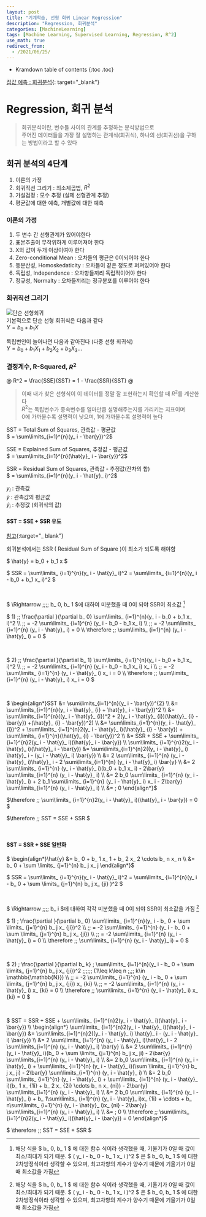 ```yaml
---
layout: post
title: "기계학습, 선형 회귀 Linear Regression"
description: "Regression, 회귀분석"
categories: [MachineLearning]
tags: [Machine Learning, Supervised Learning, Regression, R^2]
use_math: true
redirect_from:
  - /2021/06/25/
---
```


* Kramdown table of contents
{:toc .toc}

[집값 예측 : 회귀분석](https://www.kaggle.com/s1hyeon/house-price-regression/edit "캐글, House Price Predict"){: target="_blank"}    


# Regression, 회귀 분석    
> 회귀분석이란, 변수들 사이의 관계를 추정하는 분석방법으로    
> 주어진 데이터들을 가장 잘 설명하는 관계식(회귀식), 하나의 선(회귀선)을 구하는 방법이라고 할 수 있다


## 회귀 분석의 4단계
1. 이론의 가정    
2. 회귀직선 그리기 : 최소제곱법, $R^2$    
3. 가설검정 : 모수 추정 (실제 선형관계 추정)    
4. 평균값에 대한 예측, 개별값에 대한 예측    


### 이론의 가정    
1. 두 변수 간 선형관계가 있어야한다
2. 표본추출이 무작위하게 이루어져야 한다
3. X의 값이 두개 이상이여야 한다
4. Zero-conditional Mean : 오차들의 평균은 0이되어야 한다
5. 등분산성, Homoskedaticity : 오차들이 같은 정도로 퍼져있어야 한다
6. 독립성, Independence : 오차항들끼리 독립적이어야 한다
7. 정규성, Normalty : 오차들끼리는 정규분포를 이루어야 한다


### 회귀직선 그리기

![단순 선형회귀](https://img1.daumcdn.net/thumb/R720x0.q80/?scode=mtistory2&fname=http%3A%2F%2Fcfile7.uf.tistory.com%2Fimage%2F997E924F5CDBC1A6283C93)    
기본적으로 단순 선형 회귀식은 다음과 같다    
$Y = b_{0} + b_{1}X$       

독립변인이 늘어나면 다음과 같아진다 (다중 선형 회귀식)    
$Y = b_{0} + b_{1}X_{1} + b_{2}X_{2} + b_{3}X_{3} ...$    

### 결정계수, R-Squared, $R^2$    

@ R^2 = \frac{SSE}{SST} = 1 - \frac{SSR}{SST} @    

> 이때 내가 찾은 선형식이 이 데이터를 정말 잘 표현하는지 확인할 때 $R^2$를 계산한다    
> $R^2$는 독립변수가 종속변수를 얼마만큼 설명해주는지를 가리키는 지표이며    
> 0에 가까울수록 설명력이 낮으며, 1에 가까울수록 설명력이 높다       
     
     
SST = Total Sum of Squares, 관측값 - 평균값     
$ = \sum\limits_{i=1}^{n}(y_ i - \bar{y})^2$    
    
SSE = Explained Sum of Squares, 추정값 - 평균값   
$ = \sum\limits_{i=1}^{n}(\hat{y}_ i - \bar{y})^2$    
    
SSR = Residual Sum of Squares, 관측값 - 추정값(잔차의 합)    
$ = \sum\limits_{i=1}^{n}(y_ i - \hat{y}_ i)^2$    
    
$y_ i$ : 관측값  
$\bar{y}$ : 관측값의 평균값  
$\hat{y}_ i$ : 추정값 (회귀식의 값)  

#### SST = SSE + SSR 유도      

[참고](https://datalabbit.tistory.com/51){:target="_ blank"} <br/>   

회귀분석에서는 SSR ( Residual Sum of Square )이 최소가 되도록 해야함    

$ \hat{y} = b_0 + b_1 x $

$ SSR = \sum\limits_ {i=1}^{n}(y_ i - \hat{y}_ i)^2 = \sum\limits_ {i=1}^{n}(y_ i - b_0 + b_1 x_ i)^2 $

<br/>

$ \Rightarrow \;\;\;\; b_ 0, b_ 1 $에 대하여 미분했을 때 0이 되야 SSR이 최소값 [^1]    

$ 1) \;\; \frac{\partial }{\partial b_ 0} \sum\limits_ {i=1}^{n}(y_ i - b_0 + b_1 x_ i)^2 \\\ 
\;\; = -2 \sum\limits_ {i=1}^{n} (y_ i - b_0 - b_1 x_ i) \\\ 
\;\; = -2 \sum\limits_ {i=1}^{n} (y_ i - \hat{y}_ i) = 0 \\\ 
\therefore \;\; \sum\limits_ {i=1}^{n} (y_ i - \hat{y}_ i) = 0 $ 
  
<br/>
  
$ 2) \;\; \frac{\partial }{\partial b_ 1} \sum\limits_ {i=1}^{n}(y_ i - b_0 + b_1 x_ i)^2 \\\ 
\;\; = -2 \sum\limits_ {i=1}^{n} (y_ i - b_0 - b_1 x_ i) x_ i  \\\ 
\;\; = -2 \sum\limits_ {i=1}^{n} (y_ i - \hat{y}_ i) x_ i = 0 \\\ 
\therefore \;\; \sum\limits_ {i=1}^{n} (y_ i - \hat{y}_ i) x_ i = 0 $     

<br/>

$ \begin{align\*}SST &= \sum\limits_{i=1}^{n}(y_ i - \bar{y})^{2} \\\ 
&= \sum\limits_{i=1}^{n}(y_ i - \hat{y}_ {i} + \hat{y}_ i - \bar{y})^2 \\\ 
&= \sum\limits_{i=1}^{n}((y_ i - \hat{y}_ {i})^2 + 2(y_ i - \hat{y}_ {i})(\hat{y}_ {i} - \bar{y}) +(\hat{y}_ {i} - \bar{y})^2) \\\ 
&= \sum\limits_{i=1}^{n}(y_ i - \hat{y}_ {i})^2  +  \sum\limits_ {i=1}^{n}2(y_ i - \hat{y}_ i)(\hat{y}_ {i} - \bar{y})  +  \sum\limits_ {i=1}^{n}(\hat{y}_ {i} - \bar{y})^2 \\\ 
&= SSR + SSE + \sum\limits_ {i=1}^{n}2(y_ i - \hat{y}_ i)(\hat{y}_ i - \bar{y}) \\\ 
\sum\limits_ {i=1}^{n}2(y_ i - \hat{y}_ i)(\hat{y}_ i - \bar{y}) &= \sum\limits_{i=1}^{n}2((y_ i - \hat{y}_ i) \hat{y}_ i - (y_ i - \hat{y}_ i) \bar{y}) \\\ 
&= 2 \sum\limits_ {i=1}^{n} (y_ i - \hat{y}_ i)\hat{y}_ i - 2 \sum\limits_{i=1}^{n} (y_ i - \hat{y}_ i) \bar{y} \\\ 
&= 2 \sum\limits_ {i=1}^{n} (y_ i - \hat{y}_ i)(b_0 + b_1 x_ i) - 2\bar{y} \sum\limits_{i=1}^{n} (y_ i - \hat{y}_ i) \\\ 
&= 2 b_0 \sum\limits_ {i=1}^{n} (y_ i - \hat{y}_ i) + 2 b_1 \sum\limits_ {i=1}^{n} (y_ i - \hat{y}_ i) x_ i - 2\bar{y} \sum\limits_{i=1}^{n} (y_ i - \hat{y}_ i) \\\ 
&= \; 0 \end{align\*}$

$\therefore \;\; \sum\limits_ {i=1}^{n}2(y_ i - \hat{y}_ i)(\hat{y}_ i - \bar{y}) = 0 $

$\therefore \;\; SST = SSE + SSR $

<br/>

#### SST = SSR + SSE 일반화     

$ \begin{align\*}\hat{y} &= b_ 0 + b_ 1 x_ 1 + b_ 2 x_ 2 \cdots b_ n x_ n \\\ 
&= b_ 0 + \sum \limits_ {j=1}^{n} b_ j x_ j \end{align\*}$

$ SSR = \sum\limits_ {i=1}^{n}(y_ i - \hat{y}_ i)^2 = \sum\limits_ {i=1}^{n}(y_ i - b_ 0 + \sum \limits_ {j=1}^{n} b_ j x_ {ji} )^2 $

<br/>

$ \Rightarrow \;\;\;\; b_ i $에 대하여 각각 미분했을 때 0이 되야 SSR이 최소값을 가짐 [^1]     

$ 1) \; \frac{\partial }{\partial b_ 0} \sum\limits_ {i=1}^{n}(y_ i - b_ 0 + \sum \limits_ {j=1}^{n} b_ j x_ {ji})^2 \\\ 
\;\; = -2 \sum\limits_ {i=1}^{n} (y_ i - b_ 0 + \sum \limits_ {j=1}^{n} b_ j x_ {ji})  \\\ 
\;\; = -2 \sum\limits_ {i=1}^{n} (y_ i - \hat{y}_ i) = 0 \\\ 
\therefore \;\; \sum\limits_ {i=1}^{n} (y_ i - \hat{y}_ i) = 0 $

<br/>

$ 2) \; \frac{\partial }{\partial b_ k} \; \sum\limits_ {i=1}^{n}(y_ i - b_ 0 + \sum \limits_ {j=1}^{n} b_ j x_ {ji})^2  \;\;\;\;\;\; (1\leq k\leq n \;,\;\; k\in \mathbb{\mathbb{N}}) \\\ 
\;\; = -2 \sum\limits_ {i=1}^{n} (y_ i - b_ 0 + \sum \limits_ {j=1}^{n} b_ j x_ {ji}) x_ {ki} \\\ 
\;\; = -2 \sum\limits_ {i=1}^{n} (y_ i - \hat{y}_ i) x_ {ki} = 0 \\\ 
\therefore \;\; \sum\limits_ {i=1}^{n} (y_ i - \hat{y}_ i) x_ {ki} = 0 $

<br/>

$ SST = SSR + SSE + \sum\limits_ {i=1}^{n}2(y_ i - \hat{y}_ i)(\hat{y}_ i - \bar{y}) \\\ 
\begin{align\*}
\sum\limits_ {i=1}^{n}2(y_ i - \hat{y}_ i)(\hat{y}_ i - \bar{y}) &= \sum\limits_{i=1}^{n}2((y_ i - \hat{y}_ i) \hat{y}_ i - (y_ i - \hat{y}_ i) \bar{y}) \\\ 
&= 2 \sum\limits_ {i=1}^{n} (y_ i - \hat{y}_ i)\hat{y}_ i - 2 \sum\limits_{i=1}^{n} (y_ i - \hat{y}_ i) \bar{y} \\\ 
&= 2 \sum\limits_ {i=1}^{n} (y_ i - \hat{y}_ i)(b_ 0 + \sum \limits_ {j=1}^{n} b_ j x_ ji) - 2\bar{y} \sum\limits_{i=1}^{n} (y_ i - \hat{y}_ i) \\\ 
&= 2 b_0 \sum\limits_ {i=1}^{n} (y_ i - \hat{y}_ i) + \sum\limits_ {i=1}^{n} (y_ i - \hat{y}_ i)(\sum \limits_ {j=1}^{n} b_ j x_ ji) - 2\bar{y} \sum\limits_{i=1}^{n} (y_ i - \hat{y}_ i) \\\ 
&= 2 b_0 \sum\limits_ {i=1}^{n} (y_ i - \hat{y}_ i) + \sum\limits_ {i=1}^{n} (y_ i - \hat{y}_ i)(b_ 1 x_ {1i} + b_ 2 x_ {2i} \cdots b_ n x_ {ni}) - 2\bar{y} \sum\limits_{i=1}^{n} (y_ i - \hat{y}_ i) \\\ 
&= 2 b_0 \sum\limits_ {i=1}^{n} (y_ i - \hat{y}_ i) + b_ 1\sum\limits_ {i=1}^{n} (y_ i - \hat{y}_ i)x_ {1i} + \cdots + b_ n\sum\limits_ {i=1}^{n} (y_ i - \hat{y}_ i)x_ {ni} - 2\bar{y} \sum\limits_{i=1}^{n} (y_ i - \hat{y}_ i) \\\ 
&= \; 0 \\\ 
\therefore \;\; \sum\limits_ {i=1}^{n}2(y_ i - \hat{y}_ i)(\hat{y}_ i - \bar{y}) = 0 
\end{align\*}$


$ \therefore \;\; SST = SSE + SSR $


[^1]: 해당 식을 $ b_ 0, b_ 1 $ 에 대한 함수 식이라 생각했을 때, 기울기가 0일 때 값이 최소/최대가 되기 때문. $ ( y_ i - b_ 0 - b_ 1 x_ i )^2 $ 은 $ b_ 0, b_ 1 $ 에 대한 2차방정식이라 생각할 수 있으며, 최고차항의 계수가 양수기 때문에 기울기가 0일때 최소값을 가짐       
[^2]: $ \sum\limits_ {i=1}^{n} (y_ i - \hat{y}_ i) = 0  $    
[^3]: $ \sum\limits_ {i=1}^{n} (y_ i - \hat{y}_ i) x_ i = 0  $    
[^4]: $ \sum\limits_ {i=1}^{n} (y_ i - \hat{y}_ i) x_ {ki} = 0  $    
